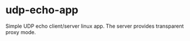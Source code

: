 #
# udp-echo-app
Simple UDP echo client/server linux app. The server provides transparent proxy mode.
